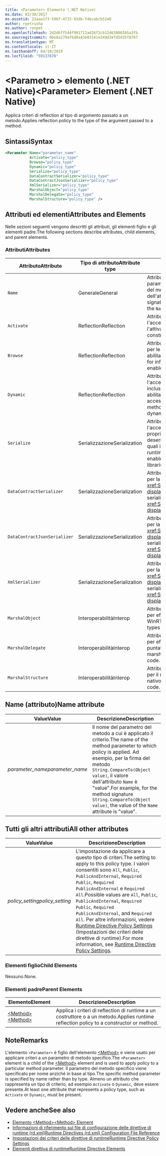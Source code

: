 ```yaml
---
title: <Parameter> Elemento (.NET Native)
ms.date: 03/30/2017
ms.assetid: 22aaa1f3-596f-4733-93db-f4bcabcb5240
author: rpetrusha
ms.author: ronpet
ms.openlocfilehash: 2d2dbff544f991712ad26f2cb12d638801b5a3fb
ms.sourcegitcommit: 0be8a279af6d8a43e03141e349d3efd5d35f8767
ms.translationtype: MT
ms.contentlocale: it-IT
ms.lasthandoff: 04/18/2019
ms.locfileid: "59137878"
---
```

# <a name="parameter-element-net-native"></a><span data-ttu-id="47d8d-102">\<Parametro > elemento (.NET Native)</span><span class="sxs-lookup"><span data-stu-id="47d8d-102">\<Parameter> Element (.NET Native)</span></span>
<span data-ttu-id="47d8d-103">Applica criteri di reflection al tipo di argomento passato a un metodo.</span><span class="sxs-lookup"><span data-stu-id="47d8d-103">Applies reflection policy to the type of the argument passed to a method.</span></span>  
  
## <a name="syntax"></a><span data-ttu-id="47d8d-104">Sintassi</span><span class="sxs-lookup"><span data-stu-id="47d8d-104">Syntax</span></span>  
  
```xml  
<Parameter Name="parameter_name"  
           Activate="policy_type"  
           Browse="policy_type"  
           Dynamic="policy_type"  
           Serialize="policy_type"  
           DataContractSerializer="policy_type"  
           DataContractJsonSerializer="policy_type"  
           XmlSerializer="policy_type"  
           MarshalObject="policy_type"  
           MarshalDelegate="policy_type"  
           MarshalStructure="policy_type" />  
```  
  
## <a name="attributes-and-elements"></a><span data-ttu-id="47d8d-105">Attributi ed elementi</span><span class="sxs-lookup"><span data-stu-id="47d8d-105">Attributes and Elements</span></span>  
 <span data-ttu-id="47d8d-106">Nelle sezioni seguenti vengono descritti gli attributi, gli elementi figlio e gli elementi padre.</span><span class="sxs-lookup"><span data-stu-id="47d8d-106">The following sections describe attributes, child elements, and parent elements.</span></span>  
  
### <a name="attributes"></a><span data-ttu-id="47d8d-107">Attributi</span><span class="sxs-lookup"><span data-stu-id="47d8d-107">Attributes</span></span>  
  
|<span data-ttu-id="47d8d-108">Attributo</span><span class="sxs-lookup"><span data-stu-id="47d8d-108">Attribute</span></span>|<span data-ttu-id="47d8d-109">Tipo di attributo</span><span class="sxs-lookup"><span data-stu-id="47d8d-109">Attribute type</span></span>|<span data-ttu-id="47d8d-110">Descrizione</span><span class="sxs-lookup"><span data-stu-id="47d8d-110">Description</span></span>|  
|---------------|--------------------|-----------------|  
|`Name`|<span data-ttu-id="47d8d-111">Generale</span><span class="sxs-lookup"><span data-stu-id="47d8d-111">General</span></span>|<span data-ttu-id="47d8d-112">Attributo obbligatorio.</span><span class="sxs-lookup"><span data-stu-id="47d8d-112">Required attribute.</span></span> <span data-ttu-id="47d8d-113">Nome del parametro.</span><span class="sxs-lookup"><span data-stu-id="47d8d-113">The parameter name.</span></span> <span data-ttu-id="47d8d-114">Ad esempio, per la firma del metodo `String.CompareTo(Object value)`, il valore dell'attributo `Name` è "value".</span><span class="sxs-lookup"><span data-stu-id="47d8d-114">For example, for the method signature `String.CompareTo(Object value)`, the value of the `Name` attribute is "value".</span></span>|  
|`Activate`|<span data-ttu-id="47d8d-115">Reflection</span><span class="sxs-lookup"><span data-stu-id="47d8d-115">Reflection</span></span>|<span data-ttu-id="47d8d-116">Attributo facoltativo.</span><span class="sxs-lookup"><span data-stu-id="47d8d-116">Optional attribute.</span></span> <span data-ttu-id="47d8d-117">Controlla l'accesso in fase di esecuzione ai costruttori per abilitare l'attivazione di istanze.</span><span class="sxs-lookup"><span data-stu-id="47d8d-117">Controls runtime access to constructors to enable activation of instances.</span></span>|  
|`Browse`|<span data-ttu-id="47d8d-118">Reflection</span><span class="sxs-lookup"><span data-stu-id="47d8d-118">Reflection</span></span>|<span data-ttu-id="47d8d-119">Attributo facoltativo.</span><span class="sxs-lookup"><span data-stu-id="47d8d-119">Optional attribute.</span></span> <span data-ttu-id="47d8d-120">Controlla le query per le informazioni sugli elementi di programma, ma non abilita l'accesso in fase di esecuzione.</span><span class="sxs-lookup"><span data-stu-id="47d8d-120">Controls querying for information about program elements, but does not enable any runtime access.</span></span>|  
|`Dynamic`|<span data-ttu-id="47d8d-121">Reflection</span><span class="sxs-lookup"><span data-stu-id="47d8d-121">Reflection</span></span>|<span data-ttu-id="47d8d-122">Attributo facoltativo.</span><span class="sxs-lookup"><span data-stu-id="47d8d-122">Optional attribute.</span></span> <span data-ttu-id="47d8d-123">Controlla l'accesso in fase di esecuzione a tutti i membri dei tipi, inclusi costruttori, metodi, campi, proprietà ed eventi, per abilitare la programmazione dinamica.</span><span class="sxs-lookup"><span data-stu-id="47d8d-123">Controls runtime access to all type members, including constructors, methods, fields, properties, and events, to enable dynamic programming.</span></span>|  
|`Serialize`|<span data-ttu-id="47d8d-124">Serializzazione</span><span class="sxs-lookup"><span data-stu-id="47d8d-124">Serialization</span></span>|<span data-ttu-id="47d8d-125">Attributo facoltativo.</span><span class="sxs-lookup"><span data-stu-id="47d8d-125">Optional attribute.</span></span> <span data-ttu-id="47d8d-126">Controlla l'accesso in fase di esecuzione a costruttori, campi e proprietà per abilitare la serializzazione e la deserializzazione delle istanze del tipo da parte di librerie quali il serializzatore JSON di Newtonsoft.</span><span class="sxs-lookup"><span data-stu-id="47d8d-126">Controls runtime access to constructors, fields, and properties, to enable type instances to be serialized and deserialized by libraries such as the Newtonsoft JSON serializer.</span></span>|  
|`DataContractSerializer`|<span data-ttu-id="47d8d-127">Serializzazione</span><span class="sxs-lookup"><span data-stu-id="47d8d-127">Serialization</span></span>|<span data-ttu-id="47d8d-128">Attributo facoltativo.</span><span class="sxs-lookup"><span data-stu-id="47d8d-128">Optional attribute.</span></span> <span data-ttu-id="47d8d-129">Controlla i criteri per la serializzazione che usano la classe <xref:System.Runtime.Serialization.DataContractSerializer?displayProperty=nameWithType>.</span><span class="sxs-lookup"><span data-stu-id="47d8d-129">Controls policy for serialization that uses the <xref:System.Runtime.Serialization.DataContractSerializer?displayProperty=nameWithType> class.</span></span>|  
|`DataContractJsonSerializer`|<span data-ttu-id="47d8d-130">Serializzazione</span><span class="sxs-lookup"><span data-stu-id="47d8d-130">Serialization</span></span>|<span data-ttu-id="47d8d-131">Attributo facoltativo.</span><span class="sxs-lookup"><span data-stu-id="47d8d-131">Optional attribute.</span></span> <span data-ttu-id="47d8d-132">Controlla i criteri per la serializzazione JSON che usano la classe <xref:System.Runtime.Serialization.DataContractSerializer?displayProperty=nameWithType>.</span><span class="sxs-lookup"><span data-stu-id="47d8d-132">Controls policy for JSON serialization that uses the <xref:System.Runtime.Serialization.DataContractSerializer?displayProperty=nameWithType> class.</span></span>|  
|`XmlSerializer`|<span data-ttu-id="47d8d-133">Serializzazione</span><span class="sxs-lookup"><span data-stu-id="47d8d-133">Serialization</span></span>|<span data-ttu-id="47d8d-134">Attributo facoltativo.</span><span class="sxs-lookup"><span data-stu-id="47d8d-134">Optional attribute.</span></span> <span data-ttu-id="47d8d-135">Controlla i criteri per la serializzazione XML che usano la classe <xref:System.Xml.Serialization.XmlSerializer?displayProperty=nameWithType>.</span><span class="sxs-lookup"><span data-stu-id="47d8d-135">Controls policy for XML serialization that uses the <xref:System.Xml.Serialization.XmlSerializer?displayProperty=nameWithType> class.</span></span>|  
|`MarshalObject`|<span data-ttu-id="47d8d-136">Interoperabilità</span><span class="sxs-lookup"><span data-stu-id="47d8d-136">Interop</span></span>|<span data-ttu-id="47d8d-137">Attributo facoltativo.</span><span class="sxs-lookup"><span data-stu-id="47d8d-137">Optional attribute.</span></span> <span data-ttu-id="47d8d-138">Criteri di controlli per effettuare il marshalling dei tipi di riferimento per WinRT e COM.</span><span class="sxs-lookup"><span data-stu-id="47d8d-138">Controls policy for marshaling reference types to WinRT and COM.</span></span>|  
|`MarshalDelegate`|<span data-ttu-id="47d8d-139">Interoperabilità</span><span class="sxs-lookup"><span data-stu-id="47d8d-139">Interop</span></span>|<span data-ttu-id="47d8d-140">Attributo facoltativo.</span><span class="sxs-lookup"><span data-stu-id="47d8d-140">Optional attribute.</span></span> <span data-ttu-id="47d8d-141">Controlla i criteri per effettuare il marshalling dei tipi delegati come puntatori a funzioni al codice nativo.</span><span class="sxs-lookup"><span data-stu-id="47d8d-141">Controls policy for marshaling delegate types as function pointers to native code.</span></span>|  
|`MarshalStructure`|<span data-ttu-id="47d8d-142">Interoperabilità</span><span class="sxs-lookup"><span data-stu-id="47d8d-142">Interop</span></span>|<span data-ttu-id="47d8d-143">Attributo facoltativo.</span><span class="sxs-lookup"><span data-stu-id="47d8d-143">Optional attribute.</span></span> <span data-ttu-id="47d8d-144">Controlla i criteri per il marshalling dei tipi di valore al codice nativo.</span><span class="sxs-lookup"><span data-stu-id="47d8d-144">Controls policy for marshaling value types to native code.</span></span>|  
  
## <a name="name-attribute"></a><span data-ttu-id="47d8d-145">Name (attributo)</span><span class="sxs-lookup"><span data-stu-id="47d8d-145">Name attribute</span></span>  
  
|<span data-ttu-id="47d8d-146">Value</span><span class="sxs-lookup"><span data-stu-id="47d8d-146">Value</span></span>|<span data-ttu-id="47d8d-147">Descrizione</span><span class="sxs-lookup"><span data-stu-id="47d8d-147">Description</span></span>|  
|-----------|-----------------|  
|<span data-ttu-id="47d8d-148">*parameter_name*</span><span class="sxs-lookup"><span data-stu-id="47d8d-148">*parameter_name*</span></span>|<span data-ttu-id="47d8d-149">Il nome del parametro del metodo a cui è applicato il criterio.</span><span class="sxs-lookup"><span data-stu-id="47d8d-149">The name of the method parameter to which policy is applied.</span></span> <span data-ttu-id="47d8d-150">Ad esempio, per la firma del metodo `String.CompareTo(Object value)`, il valore dell'attributo `Name` è "value".</span><span class="sxs-lookup"><span data-stu-id="47d8d-150">For example, for the method signature `String.CompareTo(Object value)`, the value of the `Name` attribute is "value".</span></span>|  
  
## <a name="all-other-attributes"></a><span data-ttu-id="47d8d-151">Tutti gli altri attributi</span><span class="sxs-lookup"><span data-stu-id="47d8d-151">All other attributes</span></span>  
  
|<span data-ttu-id="47d8d-152">Value</span><span class="sxs-lookup"><span data-stu-id="47d8d-152">Value</span></span>|<span data-ttu-id="47d8d-153">Descrizione</span><span class="sxs-lookup"><span data-stu-id="47d8d-153">Description</span></span>|  
|-----------|-----------------|  
|<span data-ttu-id="47d8d-154">*policy_setting*</span><span class="sxs-lookup"><span data-stu-id="47d8d-154">*policy_setting*</span></span>|<span data-ttu-id="47d8d-155">L'impostazione da applicare a questo tipo di criteri.</span><span class="sxs-lookup"><span data-stu-id="47d8d-155">The setting to apply to this policy type.</span></span> <span data-ttu-id="47d8d-156">I valori consentiti sono `All`, `Public`, `PublicAndInternal`, `Required Public`, `Required PublicAndInternal` e `Required All`.</span><span class="sxs-lookup"><span data-stu-id="47d8d-156">Possible values are `All`, `Public`, `PublicAndInternal`, `Required Public`, `Required PublicAndInternal`, and `Required All`.</span></span> <span data-ttu-id="47d8d-157">Per altre informazioni, vedere [Runtime Directive Policy Settings](../../../docs/framework/net-native/runtime-directive-policy-settings.md) (Impostazioni dei criteri delle direttive di runtime).</span><span class="sxs-lookup"><span data-stu-id="47d8d-157">For more information, see [Runtime Directive Policy Settings](../../../docs/framework/net-native/runtime-directive-policy-settings.md).</span></span>|  
  
### <a name="child-elements"></a><span data-ttu-id="47d8d-158">Elementi figlio</span><span class="sxs-lookup"><span data-stu-id="47d8d-158">Child Elements</span></span>  
 <span data-ttu-id="47d8d-159">Nessuno.</span><span class="sxs-lookup"><span data-stu-id="47d8d-159">None.</span></span>  
  
### <a name="parent-elements"></a><span data-ttu-id="47d8d-160">Elementi padre</span><span class="sxs-lookup"><span data-stu-id="47d8d-160">Parent Elements</span></span>  
  
|<span data-ttu-id="47d8d-161">Elemento</span><span class="sxs-lookup"><span data-stu-id="47d8d-161">Element</span></span>|<span data-ttu-id="47d8d-162">Descrizione</span><span class="sxs-lookup"><span data-stu-id="47d8d-162">Description</span></span>|  
|-------------|-----------------|  
|[<span data-ttu-id="47d8d-163">\<Method></span><span class="sxs-lookup"><span data-stu-id="47d8d-163">\<Method></span></span>](../../../docs/framework/net-native/method-element-net-native.md)|<span data-ttu-id="47d8d-164">Applica i criteri di reflection di runtime a un costruttore o a un metodo.</span><span class="sxs-lookup"><span data-stu-id="47d8d-164">Applies runtime reflection policy to a constructor or method.</span></span>|  
  
## <a name="remarks"></a><span data-ttu-id="47d8d-165">Note</span><span class="sxs-lookup"><span data-stu-id="47d8d-165">Remarks</span></span>  
 <span data-ttu-id="47d8d-166">L'elemento `<Parameter>` è figlio dell'elemento [\<Method>](../../../docs/framework/net-native/method-element-net-native.md) e viene usato per applicare criteri a un parametro di metodo specifico.</span><span class="sxs-lookup"><span data-stu-id="47d8d-166">The `<Parameter>` element is a child of the [\<Method>](../../../docs/framework/net-native/method-element-net-native.md) element and is used to apply policy to a particular method parameter.</span></span> <span data-ttu-id="47d8d-167">Il parametro del metodo specifico viene specificato per nome anziché in base al tipo.</span><span class="sxs-lookup"><span data-stu-id="47d8d-167">The specific method parameter is specified by name rather than by type.</span></span> <span data-ttu-id="47d8d-168">Almeno un attributo che rappresenta un tipo di criterio, ad esempio `Activate` o `Dynamic`, deve essere presente.</span><span class="sxs-lookup"><span data-stu-id="47d8d-168">At least one attribute that represents a policy type, such as `Activate` or `Dynamic`, must be present.</span></span>  
  
## <a name="see-also"></a><span data-ttu-id="47d8d-169">Vedere anche</span><span class="sxs-lookup"><span data-stu-id="47d8d-169">See also</span></span>

- [<span data-ttu-id="47d8d-170">Elemento \<Method></span><span class="sxs-lookup"><span data-stu-id="47d8d-170">\<Method> Element</span></span>](../../../docs/framework/net-native/method-element-net-native.md)
- [<span data-ttu-id="47d8d-171">Informazioni di riferimento sul file di configurazione delle direttive di runtime (rd.xml)</span><span class="sxs-lookup"><span data-stu-id="47d8d-171">Runtime Directives (rd.xml) Configuration File Reference</span></span>](../../../docs/framework/net-native/runtime-directives-rd-xml-configuration-file-reference.md)
- [<span data-ttu-id="47d8d-172">Impostazioni dei criteri delle direttive di runtime</span><span class="sxs-lookup"><span data-stu-id="47d8d-172">Runtime Directive Policy Settings</span></span>](../../../docs/framework/net-native/runtime-directive-policy-settings.md)
- [<span data-ttu-id="47d8d-173">Elementi direttiva di runtime</span><span class="sxs-lookup"><span data-stu-id="47d8d-173">Runtime Directive Elements</span></span>](../../../docs/framework/net-native/runtime-directive-elements.md)
